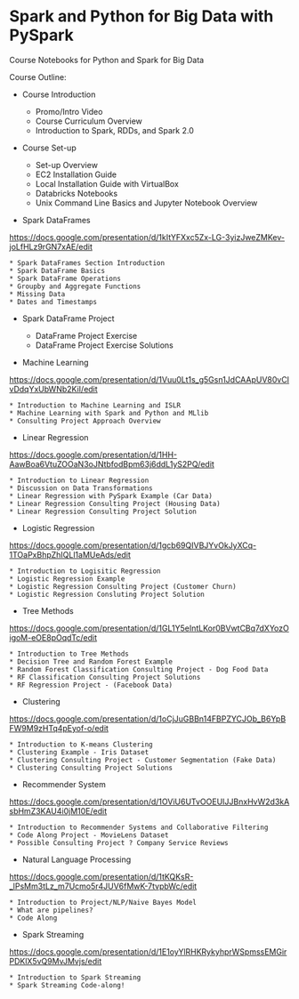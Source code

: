 # Spark and Python for Big Data with PySpark


Course Notebooks for Python and Spark for Big Data

Course Outline:

* Course Introduction
    * Promo/Intro Video
    * Course Curriculum Overview
    * Introduction to Spark, RDDs, and Spark 2.0
    
* Course Set-up
    * Set-up Overview
    * EC2 Installation Guide
    * Local Installation Guide with VirtualBox
    * Databricks Notebooks
    * Unix Command Line Basics and Jupyter Notebook Overview
    
* Spark DataFrames

https://docs.google.com/presentation/d/1kItYFXxc5Zx-LG-3yizJweZMKev-joLfHLz9rGN7xAE/edit

    * Spark DataFrames Section Introduction
    * Spark DataFrame Basics
    * Spark DataFrame Operations
    * Groupby and Aggregate Functions
    * Missing Data
    * Dates and Timestamps
    
* Spark DataFrame Project
    * DataFrame Project Exercise
    * DataFrame Project Exercise Solutions
    
* Machine Learning

https://docs.google.com/presentation/d/1Vuu0Lt1s_g5Gsn1JdCAApUV80vCIvDdqYxUbWNb2KiI/edit

    * Introduction to Machine Learning and ISLR
    * Machine Learning with Spark and Python and MLlib
    * Consulting Project Approach Overview
    
* Linear Regression

https://docs.google.com/presentation/d/1HH-AawBoa6VtuZOOaN3oJNtbfodBpm63j6ddL1yS2PQ/edit

    * Introduction to Linear Regression 
    * Discussion on Data Transformations
    * Linear Regression with PySpark Example (Car Data)
    * Linear Regression Consulting Project (Housing Data)
    * Linear Regression Consulting Project Solution

* Logistic Regression

https://docs.google.com/presentation/d/1gcb69QIVBJYvOkJyXCq-1TOaPxBhpZhIQLl1aMUeAds/edit

    * Introduction to Logisitic Regression 
    * Logistic Regression Example
    * Logistic Regression Consulting Project (Customer Churn)
    * Logistic Regression Consluting Project Solution
    
* Tree Methods

https://docs.google.com/presentation/d/1GL1Y5eIntLKor0BVwtCBq7dXYozOigoM-eOE8pOqdTc/edit

    * Introduction to Tree Methods
    * Decision Tree and Random Forest Example
    * Random Forest Classification Consulting Project - Dog Food Data
    * RF Classification Consulting Project Solutions
    * RF Regression Project - (Facebook Data)
    
* Clustering

https://docs.google.com/presentation/d/1oCjJuGBBn14FBPZYCJOb_B6YpBFW9M9zHTq4pEyof-o/edit

    * Introduction to K-means Clustering
    * Clustering Example - Iris Dataset
    * Clustering Consulting Project - Customer Segmentation (Fake Data)
    * Clustering Consulting Project Solutions
    
* Recommender System

https://docs.google.com/presentation/d/1OViU6UTvOOEUIJJBnxHvW2d3kAsbHmZ3KAU4i0jM10E/edit

    * Introduction to Recommender Systems and Collaborative Filtering
    * Code Along Project - MovieLens Dataset
    * Possible Consulting Project ? Company Service Reviews
    
* Natural Language Processing

https://docs.google.com/presentation/d/1tKQKsR-_lPsMm3tLz_m7Ucmo5r4JUV6fMwK-7tvpbWc/edit

    * Introduction to Project/NLP/Naive Bayes Model
    * What are pipelines?
    * Code Along 
    
* Spark Streaming

https://docs.google.com/presentation/d/1E1oyYlRHKRykyhprWSpmssEMGirPDKlX5vQ9MvJMvjs/edit

    * Introduction to Spark Streaming 
    * Spark Streaming Code-along!
 
    
    
    

 